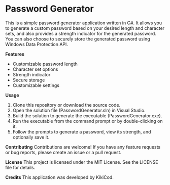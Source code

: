# Password Generator
This is a simple password generator application written in C#. It allows you to generate a custom password based on your desired length and character sets, and also provides a strength indicator for the generated password. You can also choose to securely store the generated password using Windows Data Protection API.

**Features**
+ Customizable password length
+ Character set options
+ Strength indicator
+ Secure storage
+ Customizable settings

**Usage**
1. Clone this repository or download the source code.
2. Open the solution file (PasswordGenerator.sln) in Visual Studio.
3. Build the solution to generate the executable (PasswordGenerator.exe).
4. Run the executable from the command prompt or by double-clicking on it.
5. Follow the prompts to generate a password, view its strength, and optionally save it.

**Contributing**
Contributions are welcome! If you have any feature requests or bug reports, please create an issue or a pull request.

**License**
This project is licensed under the MIT License. See the LICENSE file for details.

**Credits**
This application was developed by KikiCod.
